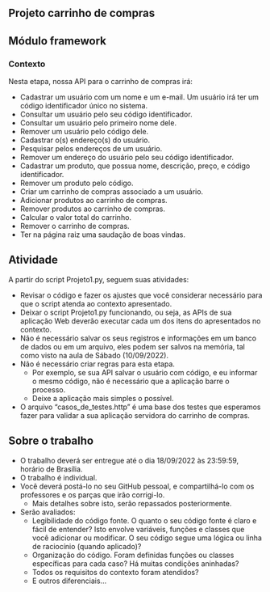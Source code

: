 ## Projeto carrinho de compras

## Módulo framework

### Contexto

Nesta etapa, nossa API para o carrinho de compras irá:

- Cadastrar um usuário com um nome e um e-mail. Um usuário irá ter um
código identificador único no sistema.
- Consultar um usuário pelo seu código identificador.
- Consultar um usuário pelo primeiro nome dele.
- Remover um usuário pelo código dele.
- Cadastrar o(s) endereço(s) do usuário.
- Pesquisar pelos endereços de um usuário.
- Remover um endereço do usuário pelo seu código identificador.
- Cadastrar um produto, que possua nome, descrição, preço, e código
identificador.
- Remover um produto pelo código.
- Criar um carrinho de compras associado a um usuário.
- Adicionar produtos ao carrinho de compras.
- Remover produtos ao carrinho de compras.
- Calcular o valor total do carrinho.
- Remover o carrinho de compras.
- Ter na página raiz uma saudação de boas vindas.

## Atividade

A partir do script Projeto1.py, seguem suas atividades:

- Revisar o código e fazer os ajustes que você considerar necessário para que
o script atenda ao contexto apresentado.
- Deixar o script Projeto1.py funcionando, ou seja, as APIs de sua aplicação
Web deverão executar cada um dos itens do apresentados no contexto.
- Não é necessário salvar os seus registros e informações em um banco de
dados ou em um arquivo, eles podem ser salvos na memória, tal como visto
na aula de Sábado (10/09/2022).
- Não é necessário criar regras para esta etapa.
  - Por exemplo, se sua API salvar o usuário com código, e eu informar o
mesmo código, não é necessário que a aplicação barre o processo.
  - Deixe a aplicação mais simples o possível.
- O arquivo “casos_de_testes.http” é uma base dos testes que
esperamos fazer para validar a sua aplicação servidora do carrinho de
compras.

## Sobre o trabalho

- O trabalho deverá ser entregue até o dia 18/09/2022 às 23:59:59, horário de
Brasília.
- O trabalho é individual.
- Você deverá postá-lo no seu GitHub pessoal, e compartilhá-lo com os
professores e os parças que irão corrigi-lo.
  - Mais detalhes sobre isto, serão repassados posteriormente.
- Serão avaliados:
  - Legibilidade do código fonte. O quanto o seu código fonte é claro e
fácil de entender? Isto envolve variáveis, funções e classes que você
adicionar ou modificar. O seu código segue uma lógica ou linha de
raciocínio (quando aplicado)?
  - Organização do código. Foram definidas funções ou classes
específicas para cada caso? Há muitas condições aninhadas?
  - Todos os requisitos do contexto foram atendidos?
  - E outros diferenciais...
